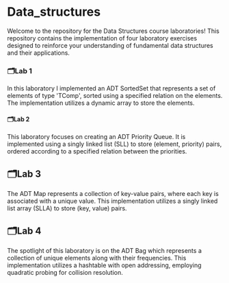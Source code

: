 # Data_structures
Welcome to the repository for the Data Structures course laboratories! This repository contains the implementation of four laboratory exercises designed to reinforce your understanding of fundamental data structures and their applications.

### 🗂️Lab 1
In this laboratory I implemented an ADT SortedSet that represents a set of elements of type 'TComp', sorted using a specified relation on the elements. The implementation utilizes a dynamic array to store the elements.

#### 🗂️Lab 2
This laboratory focuses on creating an ADT Priority Queue. It is implemented using a singly linked list (SLL) to store (element, priority) pairs, ordered according to a specified relation between the priorities.

## 🗂️Lab 3
The ADT Map represents a collection of key-value pairs, where each key is associated with a unique value. This implementation utilizes a singly linked list array (SLLA) to store (key, value) pairs.

## 🗂️Lab 4
The spotlight of this laboratory is on the ADT Bag which represents a collection of unique elements along with their frequencies. This implementation utilizes a hashtable with open addressing, employing quadratic probing for collision resolution.
